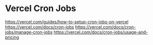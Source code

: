 # Vercel Cron Jobs

https://vercel.com/guides/how-to-setup-cron-jobs-on-vercel
https://vercel.com/docs/cron-jobs
https://vercel.com/docs/cron-jobs/manage-cron-jobs
https://vercel.com/docs/cron-jobs/usage-and-pricing
